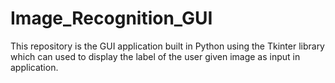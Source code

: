 # Image_Recognition_GUI
This repository is the GUI application built in Python using the Tkinter library which can used to display the label of the user given image as input in application.
